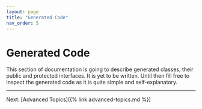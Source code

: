 ```yaml
---
layout: page
title: "Generated Code"
nav_order: 5
---
```


# Generated Code

This section of documentation is going to describe generated classes, their public and protected interfaces.
It is yet to be written. Until then fill free to inspect the generated code as it is quite simple and self-explanatory.

---
Next: [Advanced Topics]({% link advanced-topics.md %})
